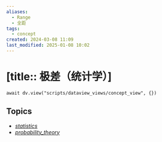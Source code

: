 ```yaml
---
aliases:
  - Range
  - 全距
tags:
  - concept
created: 2024-03-08 11:09
last_modified: 2025-01-08 10:02
---
```


# [title:: 极差（统计学）]

```dataviewjs
await dv.view("scripts/dataview_views/concept_view", {})
```

## Topics

- [_statistics_](_statistics_.md)
- [_probability_theory_](_probability_theory_.md)
